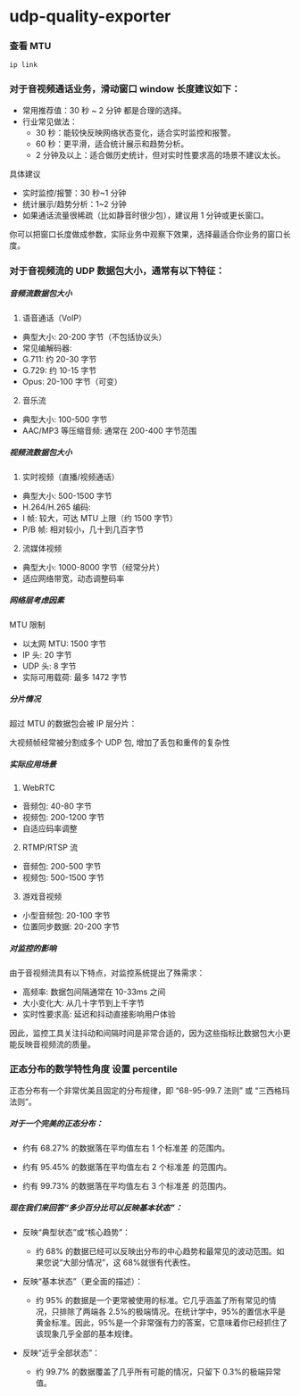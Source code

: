 <!-- @format -->

# udp-quality-exporter

### 查看 MTU

```
ip link

```

### 对于音视频通话业务，滑动窗口 window 长度建议如下：

- 常用推荐值：30 秒 ~ 2 分钟 都是合理的选择。
- 行业常见做法：
  - 30 秒：能较快反映网络状态变化，适合实时监控和报警。
  - 60 秒：更平滑，适合统计展示和趋势分析。
  - 2 分钟及以上：适合做历史统计，但对实时性要求高的场景不建议太长。

具体建议

- 实时监控/报警：30 秒~1 分钟
- 统计展示/趋势分析：1~2 分钟
- 如果通话流量很稀疏（比如静音时很少包），建议用 1 分钟或更长窗口。

你可以把窗口长度做成参数，实际业务中观察下效果，选择最适合你业务的窗口长度。

### 对于音视频流的 UDP 数据包大小，通常有以下特征：

##### 音频流数据包大小

1. 语音通话（VoIP）

- 典型大小: 20-200 字节（不包括协议头）
- 常见编解码器:
- G.711: 约 20-30 字节
- G.729: 约 10-15 字节
- Opus: 20-100 字节（可变）

2. 音乐流

- 典型大小: 100-500 字节
- AAC/MP3 等压缩音频: 通常在 200-400 字节范围

##### 视频流数据包大小

1. 实时视频（直播/视频通话）

- 典型大小: 500-1500 字节
- H.264/H.265 编码:
- I 帧: 较大，可达 MTU 上限（约 1500 字节）
- P/B 帧: 相对较小，几十到几百字节

2. 流媒体视频

- 典型大小: 1000-8000 字节（经常分片）
- 适应网络带宽，动态调整码率

##### 网络层考虑因素

MTU 限制

- 以太网 MTU: 1500 字节
- IP 头: 20 字节
- UDP 头: 8 字节
- 实际可用载荷: 最多 1472 字节

##### 分片情况

超过 MTU 的数据包会被 IP 层分片：

大视频帧经常被分割成多个 UDP 包, 增加了丢包和重传的复杂性

##### 实际应用场景

1. WebRTC

- 音频包: 40-80 字节
- 视频包: 200-1200 字节
- 自适应码率调整

2. RTMP/RTSP 流

- 音频包: 200-500 字节
- 视频包: 500-1500 字节

3. 游戏音视频

- 小型音频包: 20-100 字节
- 位置同步数据: 20-200 字节

##### 对监控的影响

由于音视频流具有以下特点，对监控系统提出了殊需求：

- 高频率: 数据包间隔通常在 10-33ms 之间
- 大小变化大: 从几十字节到上千字节
- 实时性要求高: 延迟和抖动直接影响用户体验

因此，监控工具关注抖动和间隔时间是非常合适的，因为这些指标比数据包大小更能反映音视频流的质量。

### 正态分布的数学特性角度 设置 percentile

正态分布有一个非常优美且固定的分布规律，即 “68-95-99.7 法则” 或 “三西格玛法则”。

##### 对于一个完美的正态分布：

- 约有 68.27% 的数据落在平均值左右 1 个标准差 的范围内。

- 约有 95.45% 的数据落在平均值左右 2 个标准差 的范围内。

- 约有 99.73% 的数据落在平均值左右 3 个标准差 的范围内。

##### 现在我们来回答“多少百分比可以反映基本状态”：

- 反映“典型状态”或“核心趋势”：

  - 约 68% 的数据已经可以反映出分布的中心趋势和最常见的波动范围。如果您说“大部分情况”，这 68%就很有代表性。

- 反映“基本状态”（更全面的描述）：

  - 约 95% 的数据是一个更常被使用的标准。它几乎涵盖了所有常见的情况，只排除了两端各 2.5%的极端情况。在统计学中，95%的置信水平是黄金标准。因此，95%是一个非常强有力的答案，它意味着你已经抓住了该现象几乎全部的基本规律。

- 反映“近乎全部状态”：
  - 约 99.7% 的数据覆盖了几乎所有可能的情况，只留下 0.3%的极端异常值。
